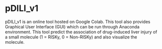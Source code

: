 # pDILI_v1
pDILI_v1 is an online tool hosted on Google Colab. This tool also provides Graphical User Interface (GUI) which can be run through Anaconda environment. This tool predict the association of drug-induced liver injury of a small molecule (1 = RISKy, 0 = Non-RISKy) and also visualize the molecule.

